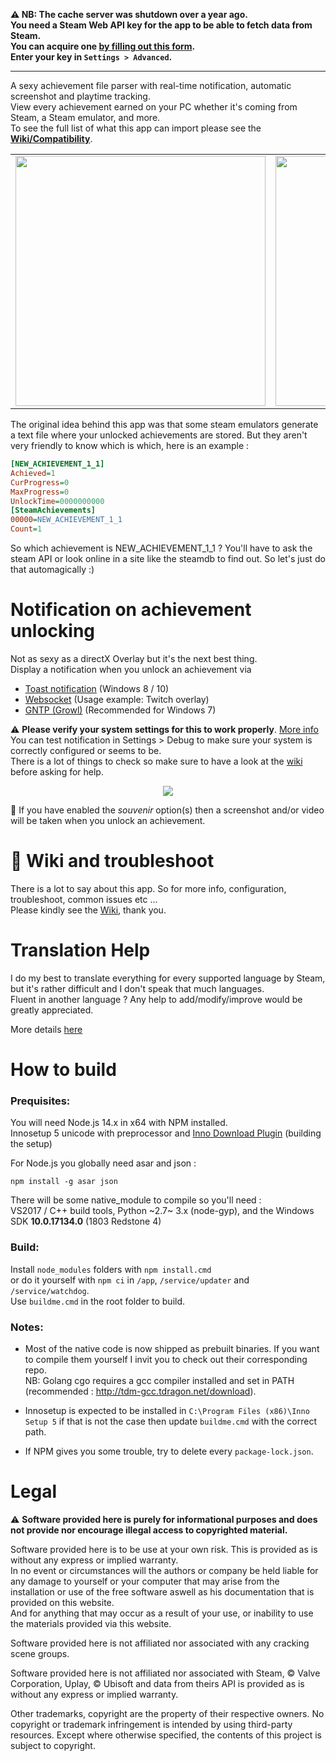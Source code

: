 **⚠️ NB: The cache server was shutdown over a year ago.<br />
You need a Steam Web API key for the app to be able to fetch data from Steam.<br />
You can acquire one [by filling out this form](https://steamcommunity.com/dev/apikey).<br />
Enter your key in `Settings > Advanced`.**

<hr />

A sexy achievement file parser with real-time notification, automatic screenshot and playtime tracking.<br />
View every achievement earned on your PC whether it's coming from Steam, a Steam emulator, and more.<br />
To see the full list of what this app can import please see the [**Wiki/Compatibility**](https://github.com/xan105/Achievement-Watcher/wiki/Compatibility).

<table >
<tr>
<td align="left"><img src="https://github.com/xan105/Achievement-Watcher/raw/1.x/screenshot/home.png" width="400px"></td>
<td align="left"><img src="https://github.com/xan105/Achievement-Watcher/raw/1.x/screenshot/ach_view.png" width="400px"></td>
</tr>
</table>

The original idea behind this app was that some steam emulators generate a text file where your unlocked achievements are stored. 
But they aren't very friendly to know which is which, here is an example :
```ini
[NEW_ACHIEVEMENT_1_1]
Achieved=1
CurProgress=0
MaxProgress=0
UnlockTime=0000000000
[SteamAchievements]
00000=NEW_ACHIEVEMENT_1_1
Count=1
```
So which achievement is NEW_ACHIEVEMENT_1_1 ? You'll have to ask the steam API or look online in a site like the steamdb to find out.
So let's just do that automagically :)

Notification on achievement unlocking
==========================================

Not as sexy as a directX Overlay but it's the next best thing.<br />
Display a notification when you unlock an achievement via<br />
- [Toast notification](https://github.com/xan105/Achievement-Watcher/wiki/Toast-notification) (Windows 8 / 10)
- [Websocket](https://github.com/xan105/Achievement-Watcher/wiki/Websocket-Notification-'API') (Usage example: Twitch overlay) 
- [GNTP (Growl)](https://github.com/xan105/Achievement-Watcher/wiki/GNTP-(Growl-Notification-Transport-Protocol)) (Recommended for Windows 7)

⚠️ **Please verify your system settings for this to work properly**. [More info](https://github.com/xan105/Achievement-Watcher/wiki/Toast-notification#windows-settings)<br />
You can test notification in Settings > Debug to make sure your system is correctly configured or seems to be.<br />
There is a lot of things to check so make sure to have a look at the [wiki](https://github.com/xan105/Achievement-Watcher/wiki/Notification-%22Not-Working%22) before asking for help.

<p align="center">
  <img src="https://github.com/xan105/Achievement-Watcher/raw/1.x/screenshot/live.gif">
</p>

📸 If you have enabled the *souvenir* option(s) then a screenshot and/or video will be taken when you unlock an achievement.<br />

📖 Wiki and troubleshoot
========================

There is a lot to say about this app. So for more info, configuration, troubleshoot, common issues etc ...<br />
Please kindly see the [Wiki](https://github.com/xan105/Achievement-Watcher/wiki), thank you.

Translation Help
================

I do my best to translate everything for every supported language by Steam, but it's rather difficult and I don't speak that much languages.<br />
Fluent in another language ? Any help to add/modify/improve would be greatly appreciated.

More details [here](https://github.com/xan105/achievement-watcher/tree/master/app/locale)

How to build
============

### Prequisites:

You will need Node.js 14.x in x64 with NPM installed.<br/>
Innosetup 5 unicode with preprocessor and [Inno Download Plugin](https://mitrichsoftware.wordpress.com/inno-setup-tools/inno-download-plugin/) (building the setup)<br/>

For Node.js you globally need asar and json :<br/>
```
npm install -g asar json
```

There will be some native_module to compile so you'll need :<br/>
VS2017 / C++ build tools, Python ~2.7~ 3.x (node-gyp), and the Windows SDK **10.0.17134.0** (1803 Redstone 4)

### Build:

Install `node_modules` folders with `npm install.cmd`<br/>
or do it yourself with `npm ci` in `/app`, `/service/updater` and `/service/watchdog`.<br/>
Use `buildme.cmd` in the root folder to build.

### Notes: 

+ Most of the native code is now shipped as prebuilt binaries. If you want to compile them yourself I invit you to check out their corresponding repo.<br/>
NB: Golang cgo requires a gcc compiler installed and set in PATH (recommended : http://tdm-gcc.tdragon.net/download).

+ Innosetup is expected to be installed in `C:\Program Files (x86)\Inno Setup 5` if that is not the case then update `buildme.cmd` with the correct path.

+ If NPM gives you some trouble, try to delete every `package-lock.json`.

Legal
=====

⚠️ **Software provided here is purely for informational purposes and does not provide nor encourage illegal access to copyrighted material.**<br />

Software provided here is to be use at your own risk. This is provided as is without any express or implied warranty.<br />
In no event or circumstances will the authors or company be held liable for any damage to yourself or your computer that may arise from the installation or use of the free software aswell as his documentation that is provided on this website.<br />
And for anything that may occur as a result of your use, or inability to use the materials provided via this website.<br />

Software provided here is not affiliated nor associated with any cracking scene groups.<br />

Software provided here is not affiliated nor associated with Steam, © Valve Corporation, Uplay, © Ubisoft and data from theirs API is provided as is without any express or implied warranty.<br />

Other trademarks, copyright are the property of their respective owners. No copyright or trademark infringement is intended by using third-party resources. Except where otherwise specified, the contents of this project is subject to copyright.<br />
